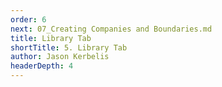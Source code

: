 ```yaml
---
order: 6
next: 07_Creating Companies and Boundaries.md
title: Library Tab
shortTitle: 5. Library Tab
author: Jason Kerbelis
headerDepth: 4
---
```



<VidStack
  src="https://www.youtube.com/watch?v=92T0q85NHIY&list=PLm1Nyfu8s-DeXpRg8B5bqnrLH7HXetzWn&index=5"
  poster="../../assets/training-videos/Library Tab.jpg"
/>